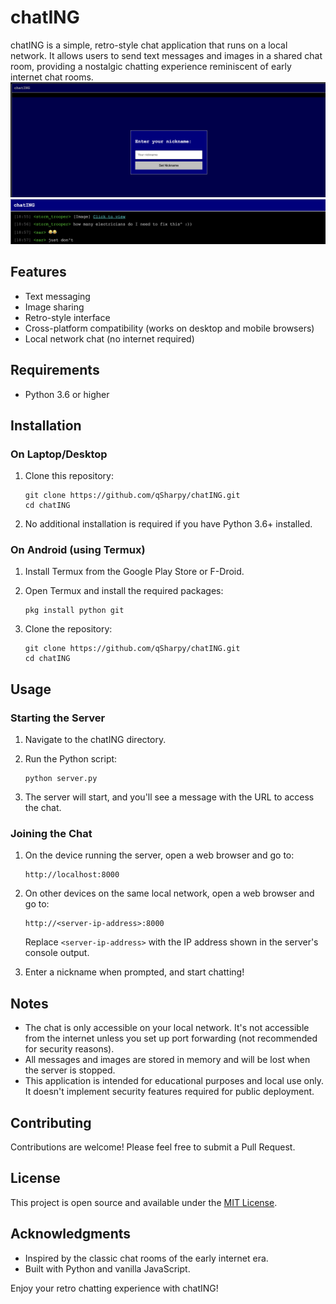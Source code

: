 # chatING

chatING is a simple, retro-style chat application that runs on a local network. It allows users to send text messages and images in a shared chat room, providing a nostalgic chatting experience reminiscent of early internet chat rooms.
![Screenshot 1](ss1.png)
![Screenshot 2](ss2.png)
## Features

- Text messaging
- Image sharing
- Retro-style interface
- Cross-platform compatibility (works on desktop and mobile browsers)
- Local network chat (no internet required)

## Requirements

- Python 3.6 or higher

## Installation

### On Laptop/Desktop

1. Clone this repository:
   ```
   git clone https://github.com/qSharpy/chatING.git
   cd chatING
   ```

2. No additional installation is required if you have Python 3.6+ installed.

### On Android (using Termux)

1. Install Termux from the Google Play Store or F-Droid.

2. Open Termux and install the required packages:
   ```
   pkg install python git
   ```

3. Clone the repository:
   ```
   git clone https://github.com/qSharpy/chatING.git
   cd chatING
   ```

## Usage

### Starting the Server

1. Navigate to the chatING directory.

2. Run the Python script:
   ```
   python server.py
   ```

3. The server will start, and you'll see a message with the URL to access the chat.

### Joining the Chat

1. On the device running the server, open a web browser and go to:
   ```
   http://localhost:8000
   ```

2. On other devices on the same local network, open a web browser and go to:
   ```
   http://<server-ip-address>:8000
   ```
   Replace `<server-ip-address>` with the IP address shown in the server's console output.

3. Enter a nickname when prompted, and start chatting!

## Notes

- The chat is only accessible on your local network. It's not accessible from the internet unless you set up port forwarding (not recommended for security reasons).
- All messages and images are stored in memory and will be lost when the server is stopped.
- This application is intended for educational purposes and local use only. It doesn't implement security features required for public deployment.

## Contributing

Contributions are welcome! Please feel free to submit a Pull Request.

## License

This project is open source and available under the [MIT License](LICENSE).

## Acknowledgments

- Inspired by the classic chat rooms of the early internet era.
- Built with Python and vanilla JavaScript.

Enjoy your retro chatting experience with chatING!
